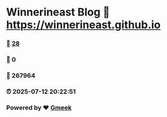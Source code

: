 # Winnerineast Blog :link: https://winnerineast.github.io 
### :page_facing_up: [28](https://winnerineast.github.io/tag.html) 
### :speech_balloon: 0 
### :hibiscus: 267964 
### :alarm_clock: 2025-07-12 20:22:51 
### Powered by :heart: [Gmeek](https://github.com/Meekdai/Gmeek)
